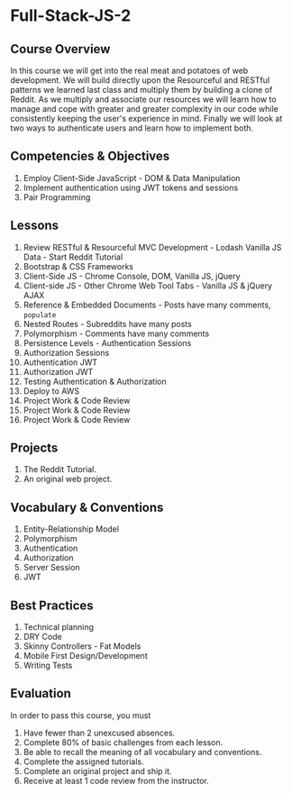 # Full-Stack-JS-2

## Course Overview

In this course we will get into the real meat and potatoes of web development. We will build directly upon the Resourceful and RESTful patterns we learned last class and multiply them by building a clone of Reddit. As we multiply and associate our resources we will learn how to manage and cope with greater and greater complexity in our code while consistently keeping the user's experience in mind. Finally we will look at two ways to authenticate users and learn how to implement both.

## Competencies & Objectives

1. Employ Client-Side JavaScript - DOM & Data Manipulation
1. Implement authentication using JWT tokens and sessions
1. Pair Programming

## Lessons

1. Review RESTful & Resourceful MVC Development - Lodash Vanilla JS Data - Start Reddit Tutorial
1. Bootstrap & CSS Frameworks
1. Client-Side JS -  Chrome Console, DOM, Vanilla JS, jQuery
1. Client-side JS - Other Chrome Web Tool Tabs - Vanilla JS & jQuery AJAX
1. Reference & Embedded Documents - Posts have many comments, `populate`
1. Nested Routes - Subreddits have many posts
1. Polymorphism - Comments have many comments
1. Persistence Levels - Authentication Sessions
1. Authorization Sessions
1. Authentication JWT
1. Authorization JWT
1. Testing Authentication & Authorization
1. Deploy to AWS
1. Project Work & Code Review
1. Project Work & Code Review
1. Project Work & Code Review

## Projects

1. The Reddit Tutorial.
1. An original web project.

## Vocabulary & Conventions

1. Entity-Relationship Model
1. Polymorphism
1. Authentication
1. Authorization
1. Server Session
1. JWT

## Best Practices

1. Technical planning
1. DRY Code
1. Skinny Controllers - Fat Models
1. Mobile First Design/Development
1. Writing Tests

## Evaluation

In order to pass this course, you must

1. Have fewer than 2 unexcused absences.
1. Complete 80% of basic challenges from each lesson.
1. Be able to recall the meaning of all vocabulary and conventions.
1. Complete the assigned tutorials.
1. Complete an original project and ship it.
1. Receive at least 1 code review from the instructor.
